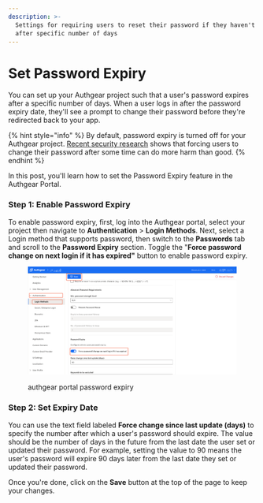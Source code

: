 ```yaml
---
description: >-
  Settings for requiring users to reset their password if they haven't logged in
  after specific number of days
---
```


# Set Password Expiry

You can set up your Authgear project such that a user's password expires after a specific number of days. When a user logs in after the password expiry date, they'll see a prompt to change their password before they're redirected back to your app.&#x20;

{% hint style="info" %}
By default, password expiry is turned off for your Authgear project. [Recent security research](https://www.ncsc.gov.uk/blog-post/problems-forcing-regular-password-expiry) shows that forcing users to change their password after some time can do more harm than good.
{% endhint %}

In this post, you'll learn how to set the Password Expiry feature in the Authgear Portal.

### Step 1: Enable Password Expiry

To enable password expiry, first, log into the Authgear portal, select your project then navigate to **Authentication** > **Login Methods**. Next, select a Login method that supports password, then switch to the **Passwords** tab and scroll to the **Password Expiry** section. Toggle the "**Force password change on next login if it has expired"** button to enable password expiry.

<figure><img src="../../.gitbook/assets/authgear-password-expiry.png" alt=""><figcaption><p>authgear portal password expiry</p></figcaption></figure>

### &#x20;Step 2: Set Expiry Date

You can use the text field labeled **Force change since last update (days)** to specify the number after which a user's password should expire. The value should be the number of days in the future from the last date the user set or updated their password. For example, setting the value to 90 means the user's password will expire 90 days later from the last date they set or updated their password.

Once you're done, click on the **Save** button at the top of the page to keep your changes.
